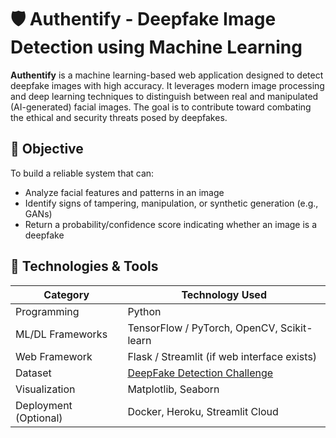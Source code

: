 # 🛡️ Authentify - Deepfake Image Detection using Machine Learning

**Authentify** is a machine learning-based web application designed to detect deepfake images with high accuracy. 
It leverages modern image processing and deep learning techniques to distinguish between real and manipulated (AI-generated) facial images. 
The goal is to contribute toward combating the ethical and security threats posed by deepfakes.

## 🎯 Objective

To build a reliable system that can:
- Analyze facial features and patterns in an image
- Identify signs of tampering, manipulation, or synthetic generation (e.g., GANs)
- Return a probability/confidence score indicating whether an image is a deepfake

## 🧠 Technologies & Tools

| Category          | Technology Used                                                                       |
|-------------------|---------------------------------------------------------------------------------------|
| Programming       | Python                                                                                |
| ML/DL Frameworks  | TensorFlow / PyTorch, OpenCV, Scikit-learn                                            |
| Web Framework     | Flask / Streamlit (if web interface exists)                                           |
| Dataset           | [DeepFake Detection Challenge](https://www.kaggle.com/c/deepfake-detection-challenge) |
| Visualization     | Matplotlib, Seaborn                                                                   |
| Deployment (Optional) | Docker, Heroku, Streamlit Cloud                                                   |
